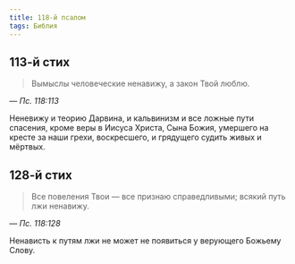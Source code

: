 ```yaml
---
title: 118-й псалом
tags: Библия
---
```


## 113-й стих

> Вымыслы человеческие ненавижу, а закон Твой люблю.

— <cite>Пс.&nbsp;118:113</cite>

Неневижу и теорию Дарвина, и кальвинизм и все ложные пути спасения, кроме веры в Иисуса Христа, Сына Божия, умершего
на кресте за наши грехи, воскресшего, и грядущего судить живых и мёртвых.

## 128-й стих

> Все повеления Твои — все признаю справедливыми; всякий путь лжи ненавижу.

— <cite>Пс.&nbsp;118:128</cite>

Ненависть к путям лжи не может не появиться у верующего Божьему Слову.
